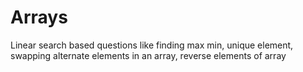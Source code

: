 # Arrays
Linear search based questions like finding max min, unique element, swapping alternate elements in an array, reverse elements of array
